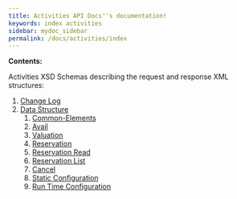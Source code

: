 ```yaml
---
title: Activities API Docs''s documentation!
keywords: index activities
sidebar: mydoc_sidebar
permalink: /docs/activities/index
---
```


**Contents:**

Activities XSD Schemas describing the request and response XML structures:


1. [Change Log](/docs/activities/change-log)
2. [Data Structure](/docs/activities/data-structure)
   1. [Common-Elements](/docs/activities/DSF/common-elements)
   2. [Avail](/docs/activities/DSF/avail)
   3. [Valuation](/docs/activities/DSF/valuation)
   4. [Reservation](/docs/activities/DSF/reservation)
   5. [Reservation Read](/docs/activities/DSF/reservation-read)
   6. [Reservation List](/docs/activities/DSF/reservation-list)
   7. [Cancel](/docs/activities/DSF/cancel)
   8. [Static Configuration](/docs/activities/DSF/static-configuration)
   9. [Run Time Configuration](/docs/activities/DSF/runtimeconfiguration)
